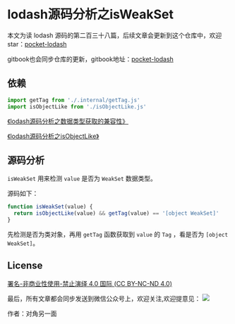 # lodash源码分析之isWeakSet

本文为读 lodash 源码的第二百三十八篇，后续文章会更新到这个仓库中，欢迎 star：[pocket-lodash](https://github.com/yeyuqiudeng/pocket-lodash)

gitbook也会同步仓库的更新，gitbook地址：[pocket-lodash](https://www.gitbook.com/book/yeyuqiudeng/pocket-lodash/details)

## 依赖

```javascript
import getTag from './.internal/getTag.js'
import isObjectLike from './isObjectLike.js'
```

[《lodash源码分析之数据类型获取的兼容性》](internal/getTag.md)

[《lodash源码分析之isObjectLike》](./isObjectLike.md)

## 源码分析

`isWeakSet` 用来检测 `value` 是否为 `WeakSet` 数据类型。

源码如下：

```javascript
function isWeakSet(value) {
  return isObjectLike(value) && getTag(value) == '[object WeakSet]'
}
```

先检测是否为类对象，再用 `getTag` 函数获取到 `value` 的 `Tag` ，看是否为 `[object WeakSet]`。

## License

[署名-非商业性使用-禁止演绎 4.0 国际 (CC BY-NC-ND 4.0)](http://creativecommons.org/licenses/by-nc-nd/4.0/)

最后，所有文章都会同步发送到微信公众号上，欢迎关注,欢迎提意见：  ![](https://raw.githubusercontent.com/yeyuqiudeng/resource/master/images/qrcode_front-end-article.jpg) 

作者：对角另一面 


